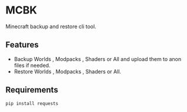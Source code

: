 # MCBK
Minecraft backup and restore cli tool.

## Features
-  Backup Worlds , Modpacks , Shaders or All and upload them to anon files if needed.
-  Restore Worlds , Modpacks , Shaders or All.

## Requirements
```bash
pip install requests
```